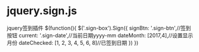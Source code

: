 # jquery.sign.js
jquery签到插件
$(function(){
	$('.sign-box').Sign({
		signBtn: '.sign-btn',//签到按钮
		current: '.sign-date',//当前日期yyyy-mm
    dateMonth: [2017,4],//设置显示月份
    dateChecked: [1, 2, 3, 4, 5, 6, 8]//已签到日期
	})
})
